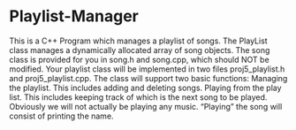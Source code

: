 # Playlist-Manager
This is a C++ Program which manages a playlist of songs. The PlayList class manages a dynamically allocated array of song objects. The song class is provided for you in song.h and song.cpp, which should NOT be modified. Your playlist class will be implemented in two files proj5_playlist.h and proj5_playlist.cpp. The class will support two basic functions: Managing the playlist. This includes adding and deleting songs. Playing from the play list. This includes keeping track of which is the next song to be played. Obviously we will not actually be playing any music. “Playing” the song will consist of printing the name.
